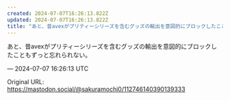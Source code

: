 ```yaml
---
created: 2024-07-07T16:26:13.822Z
updated: 2024-07-07T16:26:13.822Z
title: "あと、昔avexがプリティーシリーズを含むグッズの輸出を意図的にブロックしたこと[...]"
---
```


<p>あと、昔avexがプリティーシリーズを含むグッズの輸出を意図的にブロックしたこともずっと忘れられない。</p>

&mdash; 2024-07-07 16:26:13 UTC

Original URL: https://mastodon.social/@sakuramochi0/112746140390139333
